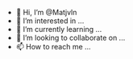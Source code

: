 - 👋 Hi, I’m @Matjvln
- 👀 I’m interested in ...
- 🌱 I’m currently learning ...
- 💞️ I’m looking to collaborate on ...
- 📫 How to reach me ...

<!---
Matjvln/Matjvln is a ✨ special ✨ repository because its `README.md` (this file) appears on your GitHub profile.
You can click the Preview link to take a look at your changes.
--->
